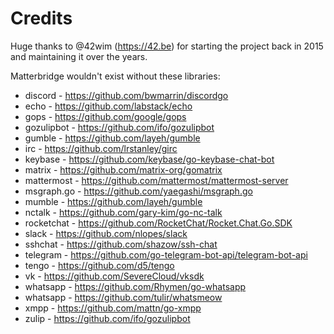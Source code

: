 # Credits

Huge thanks to @42wim (https://42.be) for starting the project back in 2015 and maintaining it over the years.

Matterbridge wouldn't exist without these libraries:

- discord - <https://github.com/bwmarrin/discordgo>
- echo - <https://github.com/labstack/echo>
- gops - <https://github.com/google/gops>
- gozulipbot - <https://github.com/ifo/gozulipbot>
- gumble - <https://github.com/layeh/gumble>
- irc - <https://github.com/lrstanley/girc>
- keybase - <https://github.com/keybase/go-keybase-chat-bot>
- matrix - <https://github.com/matrix-org/gomatrix>
- mattermost - <https://github.com/mattermost/mattermost-server>
- msgraph.go - <https://github.com/yaegashi/msgraph.go>
- mumble - <https://github.com/layeh/gumble>
- nctalk - <https://github.com/gary-kim/go-nc-talk>
- rocketchat - <https://github.com/RocketChat/Rocket.Chat.Go.SDK>
- slack - <https://github.com/nlopes/slack>
- sshchat - <https://github.com/shazow/ssh-chat>
- telegram - <https://github.com/go-telegram-bot-api/telegram-bot-api>
- tengo - <https://github.com/d5/tengo>
- vk - <https://github.com/SevereCloud/vksdk>
- whatsapp - <https://github.com/Rhymen/go-whatsapp>
- whatsapp - <https://github.com/tulir/whatsmeow>
- xmpp - <https://github.com/mattn/go-xmpp>
- zulip - <https://github.com/ifo/gozulipbot>
